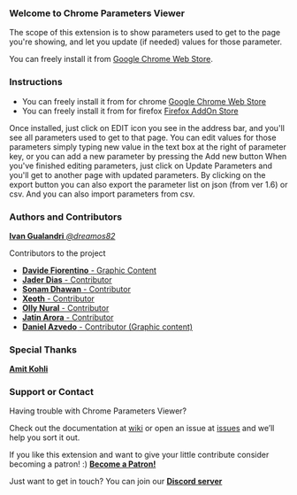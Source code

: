 ### Welcome to Chrome Parameters Viewer
The scope of this extension is to show parameters used to get to the page you're showing, and let you update (if needed) values for those parameter.

You can freely install it from [Google Chrome Web Store](https://chrome.google.com/webstore/detail/parameters-viewer/jcfdalmioobeifbpcgjghhaifimaeaca).

### Instructions

* You can freely install it from for chrome [Google Chrome Web Store](https://chrome.google.com/webstore/detail/parameters-viewer/jcfdalmioobeifbpcgjghhaifimaeaca)
* You can freely install it from for firefox [Firefox AddOn Store](https://addons.mozilla.org/en-US/firefox/addon/url-parameters-editor/)

Once installed, just click on EDIT icon you see in the address bar, and you'll see all parameters used to get to that page.
You can edit values for those parameters simply typing new value in the text box at the right of parameter key, or you can add a new parameter by pressing the Add new button
When you've finished editing parameters, just click on Update Parameters and you'll get to another page with updated parameters. By clicking on the export button you can also export the parameter list on json (from ver 1.6) or csv. And you can also import parameters from csv. 

### Authors and Contributors
[**Ivan Gualandri** *@dreamos82*](https://github.com/dreamos82)

Contributors to the project

* [**Davide Fiorentino** - Graphic Content ](https://github.com/daftano)
* [**Jader Dias** - Contributor](https://github.com/JaderDias)
* [**Sonam Dhawan** - Contributor](https://github.com/Sonam3107)
* [**Xeoth** - Contributor](https://github.com/Xeoth)
* [**Olly Nural** - Contributor](https://github.com/OllyNuralAND)
* [**Jatin Arora** - Contributor](https://github.com/jatinAroraGit")
* [**Daniel Azvedo** - Contributor (Graphic content)](https://github.com/3rdvision)

### Special Thanks
[**Amit Kohli**](https://github.com/DataStrategist)
### Support or Contact
Having trouble with Chrome Parameters Viewer?

Check out the documentation at [wiki](https://github.com/c103/chrome_parameters/wiki) or open an issue at [issues](https://github.com/dreamos82/chrome_parameters/issues/) and we’ll help you sort it out.

If you like this extension and want to give your little contribute consider becoming a patron! :) [**Become a Patron!**](https://www.patreon.com/bePatron?u=26413433)

Just want to get in touch? You can join our [**Discord server**](https://discord.com/channels/578193015433330698/578193341594730516)
